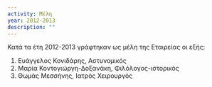```yaml
---
activity: Μέλη
year: 2012-2013
description: ""
---
```


Κατά τα έτη 2012-2013 γράφτηκαν ως μέλη της Εταιρείας οι εξής:

1. Ευάγγελος Κονιδάρης, Αστυνομικός 
2. Μαρία Κοντογιώργη-Δοξανάκη, Φιλόλογος-ιστορικός 
3. Θωμάς Μεσσήνης, Ιατρός Χειρουργός 

